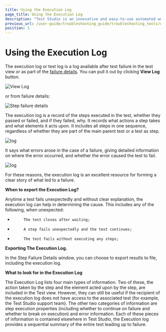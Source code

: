 ```yaml
---
title: Using the Execution Log
page_title: Using the Execution Log
description: "Test Studio is an innovative and easy-to-use automated web, WPF and load testing solution. Test Studio tests support essential technologies like ASP.NET AJAX, Silverlight, PHP and MVC. HTML5, Testing framework, functional testing, performance testing, load testing, exploratory testing, manual testing."
previous_url: /user-guide/troubleshooting_guide/troubleshooting_tools/using_the_execution_log.aspx, /user-guide/troubleshooting_guide/troubleshooting_tools/using_the_execution_log
position: 1
---
```

# Using the Execution Log

The execution log or test log is a log available after test failure in the test view or as part of the <a href="/getting-started/test-results/step-failure-details" target="_blank">failure details</a>.
You can pull it out by clicking **View Log** button. 

![View Log][1]

or from failure details:

![Step failure details][2]

The execution log is a record of the steps executed in the test, whether they passed or failed, and if they failed, why. It records what actions a step takes and what elements it acts upon. It includes all steps in one sequence, regardless of whether they are part of the main parent test or a test as step.

![log][3]

It says what errors arose in the case of a failure, giving detailed information on where the error occurred, and whether the error caused the test to fail.

![log][4]

For these reasons, the execution log is an excellent resource for forming a clear story of what led to a failure.

**When to export the Execution Log?**

Anytime a test fails unexpectedly and without clear explanation, the execution log can help in determining the cause. This includes any of the following, when unexpected:

-          The test closes after waiting;

-          A step fails unexpectedly and the test continues;

-          The test fails without executing any steps;

**Exporting The Execution Log.**

In the Step Failure Details window, you can choose to export results to file, including the execution log.

**What to look for in the Execution Log**

The Execution Log lists four main types of information. Two of these, the action taken by the step and the element acted upon by the step, are included in the Test view. However, they can still be useful if the recipient of the execution log does not have access to the associated test (for example, the Test Studio support team). The other two categories of information are step execution properties (including whether to continue on failure and whether to break on execution) and error information. Each of these pieces of information is contained elsewhere in Test Studio, the Execution log provides a sequential summary of the entire test leading up to failure.

[1]: /img/troubleshooting-guide/troubleshooting-tools-tg/using-the-execution-log/fig1.png
[2]: /img/troubleshooting-guide/troubleshooting-tools-tg/using-the-execution-log/fig2.png
[3]: /img/troubleshooting-guide/troubleshooting-tools-tg/using-the-execution-log/fig3.png
[4]: /img/troubleshooting-guide/troubleshooting-tools-tg/using-the-execution-log/fig4.png
